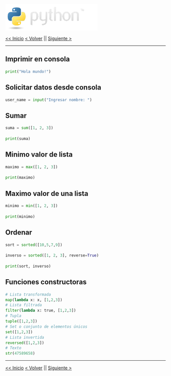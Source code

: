 <img src="../assets/img/python-logo.png" />

[<< Inicio](./README.md) [< Volver](./functions.md) || [Siguiente >](./lambdas.md)

---

## Imprimir en consola

```python
print("Hola mundo!")
```

## Solicitar datos desde consola

```python
user_name = input("Ingresar nombre: ")
```

## Sumar

```python
suma = sum([1, 2, 3])

print(suma)
```

## Minimo valor de lista

```python
maximo = max([1, 2, 3])

print(maximo)
```

## Maximo valor de una lista

```python
minimo = min([1, 2, 3])

print(minimo)
```

## Ordenar

```python
sort = sorted([10,5,7,9])

inverso = sorted([1, 2, 3], reverse=True)

print(sort, inverso)
```

## Funciones constructoras

```python
# Lista transformada
map(lambda x: x, [1,2,3])
# Lista filtrada
filter(lambda x: true, [1,2,3])
# Tupla
tuple([1,2,3])
# Set o conjunto de elementos únicos
set([1,2,3])
# Lista invertida
reversed([1,2,3])
# Texto
str(47589658)
```

---

[<< Inicio](./README.md) [< Volver](./functions.md) || [Siguiente >](./lambdas.md)
